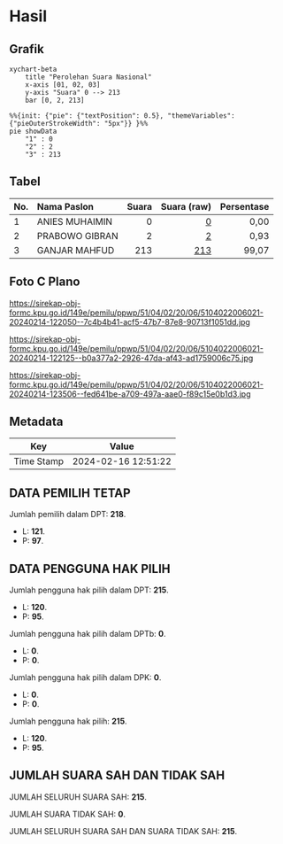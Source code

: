 # Hasil

## Grafik

```mermaid
xychart-beta
    title "Perolehan Suara Nasional"
    x-axis [01, 02, 03]
    y-axis "Suara" 0 --> 213
    bar [0, 2, 213]
```

```mermaid
%%{init: {"pie": {"textPosition": 0.5}, "themeVariables": {"pieOuterStrokeWidth": "5px"}} }%%
pie showData
    "1" : 0
    "2" : 2
    "3" : 213
```

## Tabel

| No. | Nama Paslon    | Suara | Suara (raw) | Persentase |
|:--- |:-------------- | -----:| -----------:| ----------:|
| 1   | ANIES MUHAIMIN | 0     | [0][p-1]    | 0,00       |
| 2   | PRABOWO GIBRAN | 2     | [2][p-2]    | 0,93       |
| 3   | GANJAR MAHFUD  | 213   | [213][p-3]  | 99,07      |


[p-1]: https://github.com/gigit-pemilu/pemilu-2024/blob/main/pilpres/hitung-suara/sub/51-bali/sub/04-gianyar/sub/02-blahbatuh/sub/2006-buruan/sub/021-tps/sub/paslon-1.txt
[p-2]: https://github.com/gigit-pemilu/pemilu-2024/blob/main/pilpres/hitung-suara/sub/51-bali/sub/04-gianyar/sub/02-blahbatuh/sub/2006-buruan/sub/021-tps/sub/paslon-2.txt
[p-3]: https://github.com/gigit-pemilu/pemilu-2024/blob/main/pilpres/hitung-suara/sub/51-bali/sub/04-gianyar/sub/02-blahbatuh/sub/2006-buruan/sub/021-tps/sub/paslon-3.txt

## Foto C Plano

https://sirekap-obj-formc.kpu.go.id/149e/pemilu/ppwp/51/04/02/20/06/5104022006021-20240214-122050--7c4b4b41-acf5-47b7-87e8-90713f1051dd.jpg

https://sirekap-obj-formc.kpu.go.id/149e/pemilu/ppwp/51/04/02/20/06/5104022006021-20240214-122125--b0a377a2-2926-47da-af43-ad1759006c75.jpg

https://sirekap-obj-formc.kpu.go.id/149e/pemilu/ppwp/51/04/02/20/06/5104022006021-20240214-123506--fed641be-a709-497a-aae0-f89c15e0b1d3.jpg


## Metadata

| Key        | Value               |
| ---------- | ------------------- |
| Time Stamp | 2024-02-16 12:51:22 |


## DATA PEMILIH TETAP

Jumlah pemilih dalam DPT: **218**.
 * L: **121**.
 * P: **97**.

## DATA PENGGUNA HAK PILIH

Jumlah pengguna hak pilih dalam DPT: **215**.
 * L: **120**.
 * P: **95**.

Jumlah pengguna hak pilih dalam DPTb: **0**.
 * L: **0**.
 * P: **0**.

Jumlah pengguna hak pilih dalam DPK: **0**.
 * L: **0**.
 * P: **0**.

Jumlah pengguna hak pilih: **215**.
 * L: **120**.
 * P: **95**.

## JUMLAH SUARA SAH DAN TIDAK SAH

JUMLAH SELURUH SUARA SAH: **215**.

JUMLAH SUARA TIDAK SAH: **0**.

JUMLAH SELURUH SUARA SAH DAN SUARA TIDAK SAH: **215**.


